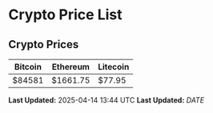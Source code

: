 # Crypto Price List

## Crypto Prices
| Bitcoin | Ethereum | Litecoin |
| ------- | -------- | -------- |
| $84581 | $1661.75 | $77.95 |
**Last Updated:** 2025-04-14 13:44 UTC
**Last Updated:** $DATE$

